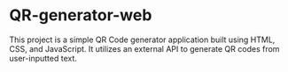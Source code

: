 # QR-generator-web
This project is a simple QR Code generator application built using HTML, CSS, and JavaScript. It utilizes an external API to generate QR codes from user-inputted text.

